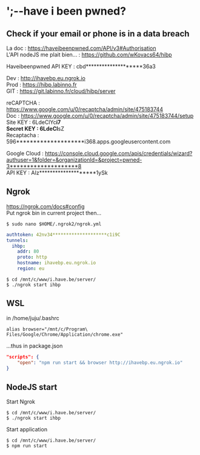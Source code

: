 
# ';--have i been pwned?
## Check if your email or phone is in a data breach

La doc : https://haveibeenpwned.com/API/v3#Authorisation  
L'API nodeJS me plait bien... : https://github.com/wKovacs64/hibp  

Haveibeenpwned API KEY : cbd********************36a3  

Dev : http://ihavebp.eu.ngrok.io  
Prod : https://hibp.labinno.fr  
GIT : https://git.labinno.fr/cloud/hibp/server  

reCAPTCHA : https://www.google.com/u/0/recaptcha/admin/site/475183744  
Doc : https://www.google.com/u/0/recaptcha/admin/site/475183744/setup  
Site KEY : 6LdeClYc********************i7  
Secret KEY : 6LdeCl********************sZ  
Recaptacha : 596********************i368.apps.googleusercontent.com  

Google Cloud : https://console.cloud.google.com/apis/credentials/wizard?authuser=1&folder=&organizationId=&project=pwned-3********************8  
API KEY : AIz********************1ySk

## Ngrok

https://ngrok.com/docs#config  
Put ngrok bin in current project then...

```shell
$ sudo nano $HOME/.ngrok2/ngrok.yml
```

```yaml
authtoken: 42nv34********************c1i9C
tunnels:
  ihbp:
    addr: 80
    proto: http
    hostname: ihavebp.eu.ngrok.io
    region: eu
```

```shell
$ cd /mnt/c/www/i.have.be/server/
$ ./ngrok start ihbp
```
## WSL

in /home/juju/.bashrc  

```shell
alias browser="/mnt/c/Program\ Files/Google/Chrome/Application/chrome.exe"
```

...thus in package.json  

```JSON
"scripts": {
    "open": "npm run start && browser http://ihavebp.eu.ngrok.io"
}
```

## NodeJS start

Start Ngrok

```shell
$ cd /mnt/c/www/i.have.be/server/
$ ./ngrok start ihbp
```

Start application

```shell
$ cd /mnt/c/www/i.have.be/server/
$ npm run start
```
